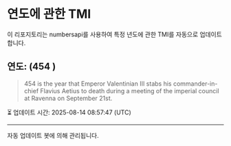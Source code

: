 
# 연도에 관한 TMI

이 리포지토리는 numbersapi를 사용하여 특정 년도에 관한 TMI를 자동으로 업데이트합니다.

## 연도: (454 )
> 454 is the year that Emperor Valentinian III stabs his commander-in-chief Flavius Aetius to death during a meeting of the imperial council at Ravenna on September 21st.

⏳ 업데이트 시간: 2025-08-14 08:57:47 (UTC)

---
자동 업데이트 봇에 의해 관리됩니다.
